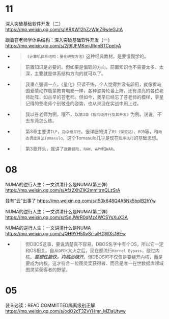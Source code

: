 
# 11

深入突破基础软件开发（二） https://mp.weixin.qq.com/s/lARXW12hZzWInZ6wleGJtA

跟着苍老师学体系结构：深入突破基础软件开发（一） https://mp.weixin.qq.com/s/2j9fJFMKmjJRqnBTCpetyA
- > `《计算机体系结构：量化研究方法》`这种经典教材，是要慢慢学的。
- > 前置知识是必要的。但如果是偏软的方向，前置知识也不需要太多、太深，主要就是体系结构方向的就可以了。
- > 我重点强调一点，《量化》只读不练，个人觉得并没有卵用，就像看岛国爱情动作启蒙教育电影一样，各种姿势轮番上阵，还有漂亮的各位老师助阵，如古早的苍老师。但如今，我早已经忘了苍老师的模样，零星记得的苍老师个别敬业的姿势，也从来没在实战中用上过。
- > 我以苍老师为例，哦不，以`第3章《指令级并行及其开发》`为例。说说，不去东莞怎么练。
- > 第3章主要讲`ILP`，`指令级并行`。很详细的讲了`RS（保留站）`、`ROB`等，和`动态调度算法Tomasulo`，这个Tomasulo几乎是现在`乱序执行`的基础思想。
- > 第3章开头，就讲了`数据冒险`，`RAW`、`WAW`和`WAR`。

# 08

NUMA的逆行人生：一文讲清什么是NUMA(第三弹） https://mp.weixin.qq.com/s/Afz2XhZIK2mmitrnQLzSrA

叕有“云”出事了 https://mp.weixin.qq.com/s/t50k648Q4A5Nk5bplB2hYw

NUMA的逆行人生：一文讲清什么是NUMA(第二弹） https://mp.weixin.qq.com/s/tSnJWrR0qMz4WCSYsXuX3A

NUMA的逆行人生：一文讲清什么是NUMA https://mp.weixin.qq.com/s/QH9YH50vSr-uiHGWXs1BEw
- > 但DBOS这事，要说清楚真不容易。DBOS名字中有个OS，所以它一定和OS相关。自从`DPDK`大火之后，现在都流行`Kernel Bypass`，绕过内核。***要想性能快，内核必绕开***。但DBOS可不仅仅是要绕开内核，而是要成为内核。这才符合一位图灵奖获得者、而且是唯一在世数据库领域图灵奖获得者的野望。

# 05

装Ｂ必读：READ COMMITTED隔离级别正解 https://mp.weixin.qq.com/s/odO2cT3ZvYHmr_MZiaUtww
